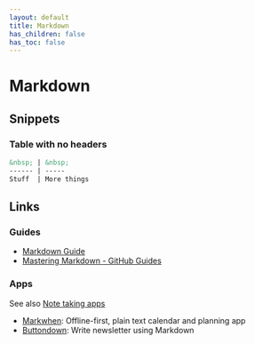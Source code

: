 ```yaml
---
layout: default
title: Markdown
has_children: false
has_toc: false
---
```


# Markdown

## Snippets

### Table with no headers

```md
&nbsp; | &nbsp;
------ | -----
Stuff  | More things
```

## Links

### Guides

- [Markdown Guide](https://www.markdownguide.org/)
- [Mastering Markdown - GitHub Guides](https://docs.github.com/en/get-started/writing-on-github/getting-started-with-writing-and-formatting-on-github/basic-writing-and-formatting-syntax)

### Apps

See also [Note taking apps](/docs/apps/note-taking)

- [Markwhen](https://markwhen.com/): Offline-first, plain text calendar and planning app
- [Buttondown](https://buttondown.email/): Write newsletter using Markdown